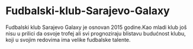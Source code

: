 # Fudbalski-klub-Sarajevo-Galaxy
Fudbalski klub Sarajevo Galaxy je osnovan 2015 godine.Kao mladi klub još nisu u prilici da osvoje trofej ali svi prognoziraju blistavu budućnost klubu, koji u svojim redovima ima velike fudbalske talente.
